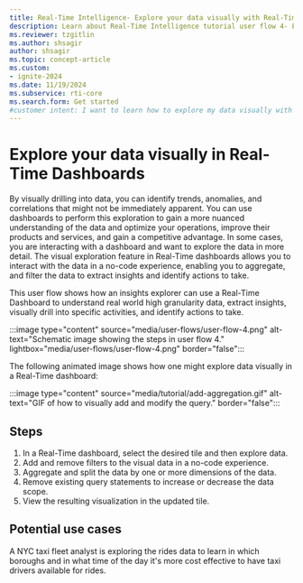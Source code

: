 ```yaml
---
title: Real-Time Intelligence- Explore your data visually with Real-Time Dashboards
description: Learn about Real-Time Intelligence tutorial user flow 4- Explore your data visually in Real-Time Dashboards in Microsoft Fabric.
ms.reviewer: tzgitlin
ms.author: shsagir
author: shsagir
ms.topic: concept-article
ms.custom:
- ignite-2024
ms.date: 11/19/2024
ms.subservice: rti-core
ms.search.form: Get started
#customer intent: I want to learn how to explore my data visually with Real-Time Dashboards in Real-Time Intelligence.
---
```

# Explore your data visually in Real-Time Dashboards

By visually drilling into data, you can identify trends, anomalies, and correlations that might not be immediately apparent. You can use dashboards to perform this exploration to gain a more nuanced understanding of the data and optimize your operations, improve their products and services, and gain a competitive advantage. In some cases, you are interacting with a dashboard and want to explore the data in more detail. The visual exploration feature in Real-Time dashboards allows you to interact with the data in a no-code experience, enabling you to aggregate, and filter the data to extract insights and identify actions to take.

This user flow shows how an insights explorer can use a Real-Time Dashboard to understand real world high granularity data, extract insights, visually drill into specific activities, and identify actions to take.

:::image type="content" source="media/user-flows/user-flow-4.png" alt-text="Schematic image showing the steps in user flow 4." lightbox="media/user-flows/user-flow-4.png" border="false":::

The following animated image shows how one might explore data visually in a Real-Time dashboard:

:::image type="content" source="media/tutorial/add-aggregation.gif" alt-text="GIF of how to visually add and modify the query." border="false":::

## Steps

1. In a Real-Time dashboard, select the desired tile and then explore data.
1. Add and remove filters to the visual data in a no-code experience.
1. Aggregate and split the data by one or more dimensions of the data.
1. Remove existing query statements to increase or decrease the data scope.
1. View the resulting visualization in the updated tile.

## Potential use cases

A NYC taxi fleet analyst is exploring the rides data to learn in which boroughs and in what time of the day it's more cost effective to have taxi drivers available for rides.
